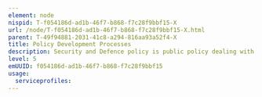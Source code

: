 ```yaml
---
element: node
nispid: T-f054186d-ad1b-46f7-b868-f7c28f9bbf15-X
url: /node/T-f054186d-ad1b-46f7-b868-f7c28f9bbf15-X.html
parent: T-49f94881-2031-41c8-a294-816aa93a52f4-X
title: Policy Development Processes
description: Security and Defence policy is public policy dealing with multinational security and the military. Security is a much broader concept than defence. In the general sense, ‘security’ includes defence (or military endeavors), homeland security and international security efforts - hence better covering the internal/external security continuum. Although the goal must ultimately be to cover common security at large, this taxonomy focuses on defence policy. Defence policy is necessary as a second level of protection in case diplomacy fails to solve international security problems. Providing (defence) policy and military advice to the government is a key to ensure that it is in accord - and in no way contrary - to other security strategies drawn up by the government. Defence policy identifies threats of hostility and aggression based on intelligence analysis, and defines military scope of national security, defence alliances, combat readiness, the defense enterprise and its military forces and the use of military technology. It also defines the national defense strategy, the "when" of committing military forces and the strategic posture, the "how", towards any possible threats. The more options a defence policy provides to the government, the better it is considered in its formulation. The defence strategy and military doctrine are developed though strategic policy and capability development processes. Defence policy comprises the measures and initiatives that governments do or do not take in relation to decision-making and strategic goals, such as when and how to commit military forces. Typically the Minister of Defence is the primary decision-maker for the national defence policy. Defence policy is created through making important organisational decisions, including the identification of priorities and different alternatives such as defence personnel and technology programs or budget priorities, and choosing among them on the basis of the impact they will have on the overall development. Defence policies can be understood as political, management, financial, administrative and executable mechanisms arranged to reach explicit military goals and objectives. There is no general process on how to develop defence policy, nevertheless there is a set of are common activities that many nations use when developing defence policy.
level: 5
emUUID: f054186d-ad1b-46f7-b868-f7c28f9bbf15
usage:
  serviceprofiles:
---
```


